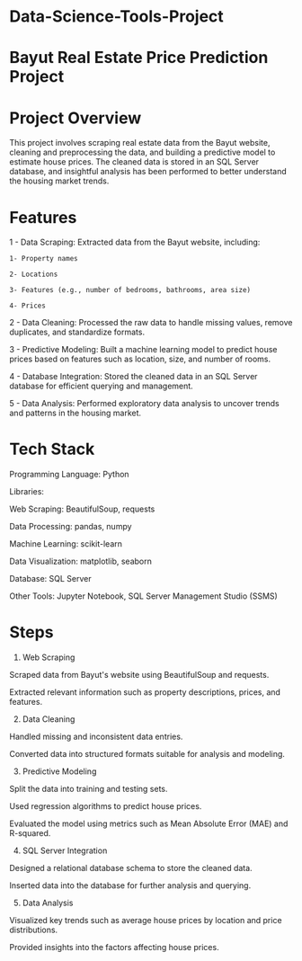 # Data-Science-Tools-Project
# Bayut Real Estate Price Prediction Project

# Project Overview

This project involves scraping real estate data from the Bayut website, cleaning and preprocessing the data, and building a predictive model to estimate house prices. The cleaned data is stored in an SQL Server database, and insightful analysis has been performed to better understand the housing market trends.

# Features

1 - Data Scraping: Extracted data from the Bayut website, including:

    1- Property names

    2- Locations

    3- Features (e.g., number of bedrooms, bathrooms, area size)

    4- Prices

2 - Data Cleaning: Processed the raw data to handle missing values, remove duplicates, and standardize formats.

3 - Predictive Modeling: Built a machine learning model to predict house prices based on features such as location, size, and number of rooms.

4 - Database Integration: Stored the cleaned data in an SQL Server database for efficient querying and management.

5 - Data Analysis: Performed exploratory data analysis to uncover trends and patterns in the housing market.

# Tech Stack

Programming Language: Python

Libraries:

Web Scraping: BeautifulSoup, requests

Data Processing: pandas, numpy

Machine Learning: scikit-learn

Data Visualization: matplotlib, seaborn

Database: SQL Server

Other Tools: Jupyter Notebook, SQL Server Management Studio (SSMS)

# Steps

1. Web Scraping

Scraped data from Bayut's website using BeautifulSoup and requests.

Extracted relevant information such as property descriptions, prices, and features.

2. Data Cleaning

Handled missing and inconsistent data entries.

Converted data into structured formats suitable for analysis and modeling.

3. Predictive Modeling

Split the data into training and testing sets.

Used regression algorithms to predict house prices.

Evaluated the model using metrics such as Mean Absolute Error (MAE) and R-squared.

4. SQL Server Integration

Designed a relational database schema to store the cleaned data.

Inserted data into the database for further analysis and querying.

5. Data Analysis

Visualized key trends such as average house prices by location and price distributions.

Provided insights into the factors affecting house prices.

